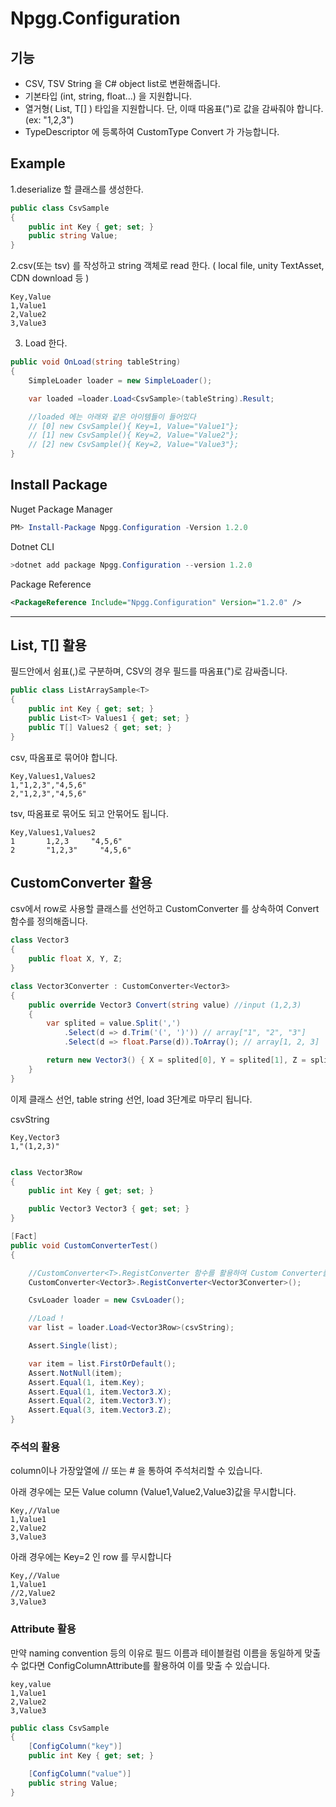 # Npgg.Configuration

## 기능
- CSV, TSV String 을 C# object list로 변환해줍니다.
- 기본타입 (int, string, float...) 을 지원합니다.
- 열거형( List<T>, T[] ) 타입을 지원합니다. 단, 이때 따옴표(")로 값을 감싸줘야 합니다. (ex: "1,2,3")
- TypeDescriptor 에 등록하여 CustomType Convert 가 가능합니다.


## Example
1.deserialize 할 클래스를 생성한다.
```csharp
public class CsvSample
{
	public int Key { get; set; }
	public string Value;
}
```

2.csv(또는 tsv) 를 작성하고 string 객체로 read 한다. ( local file, unity TextAsset, CDN download 등 )
```
Key,Value
1,Value1
2,Value2
3,Value3
```

3. Load 한다.
```csharp
public void OnLoad(string tableString)
{
	SimpleLoader loader = new SimpleLoader();

	var loaded =loader.Load<CsvSample>(tableString).Result;

	//loaded 에는 아래와 같은 아이템들이 들어있다
	// [0] new CsvSample(){ Key=1, Value="Value1"};
	// [1] new CsvSample(){ Key=2, Value="Value2"};
	// [2] new CsvSample(){ Key=2, Value="Value3"};
}
```


## Install Package

Nuget Package Manager
```powershell
PM> Install-Package Npgg.Configuration -Version 1.2.0
```
Dotnet CLI
```powershell
>dotnet add package Npgg.Configuration --version 1.2.0
```

Package Reference
```xml
<PackageReference Include="Npgg.Configuration" Version="1.2.0" />
```
***

## List<T>, T[] 활용
필드안에서 쉼표(,)로 구분하며, CSV의 경우 필드를 따옴표(")로 감싸줍니다.

```csharp
public class ListArraySample<T>
{
	public int Key { get; set; }
	public List<T> Values1 { get; set; }
	public T[] Values2 { get; set; }
}       
```
    
csv, 따옴표로 묶어야 합니다.
```
Key,Values1,Values2
1,"1,2,3","4,5,6"
2,"1,2,3","4,5,6"
``` 
tsv, 따옴표로 묶어도 되고 안묶어도 됩니다.
```
Key,Values1,Values2
1       1,2,3     "4,5,6"
2       "1,2,3"     "4,5,6"
```
    
## CustomConverter 활용

csv에서 row로 사용할 클래스를 선언하고 CustomConverter<T> 를 상속하여 Convert 함수를 정의해줍니다.
```csharp
class Vector3
{
	public float X, Y, Z;
}

class Vector3Converter : CustomConverter<Vector3>
{
	public override Vector3 Convert(string value) //input (1,2,3)
	{
		var splited = value.Split(',')
			.Select(d => d.Trim('(', ')')) // array["1", "2", "3"]
			.Select(d => float.Parse(d)).ToArray(); // array[1, 2, 3]

		return new Vector3() { X = splited[0], Y = splited[1], Z = splited[2] };
	}
}
```

이제 클래스 선언, table string 선언, load 3단계로 마무리 됩니다.

csvString
```
Key,Vector3
1,"(1,2,3)"
```
```csharp

class Vector3Row
{
	public int Key { get; set; }

	public Vector3 Vector3 { get; set; }
}

[Fact]
public void CustomConverterTest()
{

	//CustomConverter<T>.RegistConverter 함수를 활용하여 Custom Converter를 등록합니다.
	CustomConverter<Vector3>.RegistConverter<Vector3Converter>();

	CsvLoader loader = new CsvLoader();

	//Load !
	var list = loader.Load<Vector3Row>(csvString);

	Assert.Single(list);

	var item = list.FirstOrDefault();
	Assert.NotNull(item);
	Assert.Equal(1, item.Key);
	Assert.Equal(1, item.Vector3.X);
	Assert.Equal(2, item.Vector3.Y);
	Assert.Equal(3, item.Vector3.Z);
}

```
### 주석의 활용
column이나 가장앞열에 // 또는 # 을 통하여 주석처리할 수 있습니다.

아래 경우에는 모든 Value column (Value1,Value2,Value3)값을 무시합니다.
```csv//
Key,//Value
1,Value1
2,Value2
3,Value3
```






아래 경우에는 Key=2 인 row 를 무시합니다
```csv//
Key,//Value
1,Value1
//2,Value2
3,Value3
```



### Attribute 활용
만약 naming convention 등의 이유로 필드 이름과 테이블컬럼 이름을 동일하게 맞출 수 없다면 
ConfigColumnAttribute를 활용하여 이를 맞출 수 있습니다.


```csv
key,value
1,Value1
2,Value2
3,Value3
```

```csharp
public class CsvSample
{
	[ConfigColumn("key")]
	public int Key { get; set; }

	[ConfigColumn("value")]
	public string Value;
}

```
